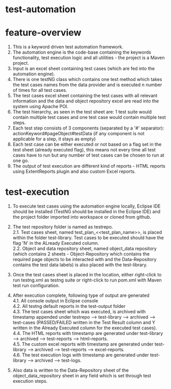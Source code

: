 # test-automation

# feature-overview
1. This is a keyword driven test automation framework.
2. The automation engine is the code-base containing the keywords functionality, test execution logic and all utilities - the project is a Maven project.
3. Input is an excel sheet containing test cases (which are fed into the automation engine).
4. There is one testNG class which contains one test method which takes the test cases names from the data provider and is executed n number of times for all test cases.
5. The test cases excel sheet containing the test cases with all relevant information and the data and object repository excel are read into the system using Apache POI.
6. The test hierarchy, as seen in the test sheet are: 1 test suite would contain multiple test cases and one test case would contain multiple test steps.
7. Each test step consists of 3 components (separated by a '#' separator): actionKeyword#pageObject#testData (if any component is not applicable for a step, it stays as empty)
8. Each test case can be either executed or not based on a flag set in the test sheet (already executed flag), this means not every time all test cases have to run but any number of test cases can be chosen to run at one go.
9. The output of test execution are different kind of reports - HTML reports using ExtentReports plugin and also custom Excel reports.

# test-execution

1. To execute test cases using the automation engine locally, Eclipse IDE should be installed (TestNG should be installed in the Eclipse IDE) and the project folder imported into workspace or cloned from github.

2. The test repository folder is named as testrepo. 
<br/>2.1. Test cases sheet, named test_plan_<<test_plan_name>>, is placed within the folder test-library. Test cases to be executed should have the flag 'N' in the ALready Executed column.
<br/>2.2. Object and data repository sheet, named object_data repository (which contains 2 sheets - Object-Repository which contains the required page objects to be interacted with and the Data-Repository contains the test data labels) is also placed with the test-library. 

3. Once the test cases sheet is placed in the location, either right-click to run testng.xml as testng suite or right-click to run pom.xml with Maven test run configuration.

4. After execution complete, following type of output are generated
<br/>4.1. All console output in Eclipse console
<br/>4.2. All testng default reports in the test-output folder
<br/>4.3. The test cases sheet which was executed, is archived with timestamp appended under testrepo --> test-library --> archived --> test-cases (PASSED/FAILED written in the Test Result column and Y written in the Already Executed column for the executed test cases).
<br/>4.4. The HTML reports with timestamp are generated under test-library --> archived --> test-reports --> html-reports.
<br/>4.5. The custom excel reports with timestamp are generated under test-library --> archived --> test-reports --> excel-reports.
<br/>4.6. The test execution logs with timestamp are generated under test-library --> archived --> test-logs.

5. Also data is written to the Data-Repository sheet of the object_data_repository sheet in any field which is set through test execution steps.
